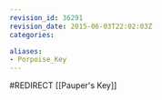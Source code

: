 ```yaml
---
revision_id: 36291
revision_date: 2015-06-03T22:02:03Z
categories:

aliases:
- Porpoise_Key
---
```


#REDIRECT [[Pauper's Key]]